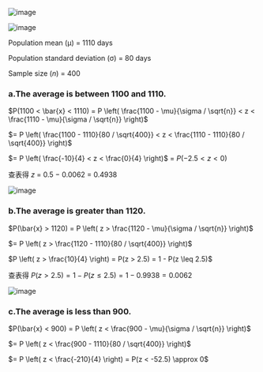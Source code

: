 ![image](https://github.com/user-attachments/assets/b8449c93-bc9f-4b51-ad77-a3cf336cba92)

![image](https://github.com/user-attachments/assets/1ab4f7b9-a812-4f9d-8cbe-d10dbcfe96f7)

Population mean (μ) = 1110 days

Population standard deviation (σ) = 80 days

Sample size ($n$) = 400

### a.The average is between 1100 and 1110.

$P(1100 < \bar{x} < 1110) = P \left( \frac{1100 - \mu}{\sigma / \sqrt{n}} < z < \frac{1110 - \mu}{\sigma / \sqrt{n}} \right)$

$= P \left( \frac{1100 - 1110}{80 / \sqrt{400}} < z < \frac{1110 - 1110}{80 / \sqrt{400}} \right)$

$= P \left( \frac{-10}{4} < z < \frac{0}{4} \right)$ = $P(-2.5 < z < 0)$

查表得 $z$ = 0.5 − 0.0062 = 0.4938

![image](https://github.com/user-attachments/assets/79854b64-bb95-4705-87b1-fc1e27d70f24)

### b.The average is greater than 1120.

$P(\bar{x} > 1120) = P \left( z > \frac{1120 - \mu}{\sigma / \sqrt{n}} \right)$

$= P \left( z > \frac{1120 - 1110}{80 / \sqrt{400}} \right)$

$P \left( z > \frac{10}{4} \right) = P(z > 2.5) = 1 - P(z \leq 2.5)$

查表得 $P(z > 2.5) = 1 - P(z \leq 2.5) = 1 - 0.9938 = 0.0062$

![image](https://github.com/user-attachments/assets/f07444fa-f24b-44e4-81a8-0ed5a2fe3c00)

### c.The average is less than 900.

$P(\bar{x} < 900) = P \left( z < \frac{900 - \mu}{\sigma / \sqrt{n}} \right)$

$= P \left( z < \frac{900 - 1110}{80 / \sqrt{400}} \right)$

$= P \left( z < \frac{-210}{4} \right) = P(z < -52.5) \approx 0$
